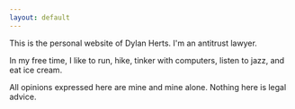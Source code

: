 ```yaml
---
layout: default
---
```


This is the personal website of Dylan Herts. I'm an antitrust lawyer.

In my free time, I like to run, hike, tinker with computers, listen to jazz, and eat ice cream.

All opinions expressed here are mine and mine alone. Nothing here is legal advice.
